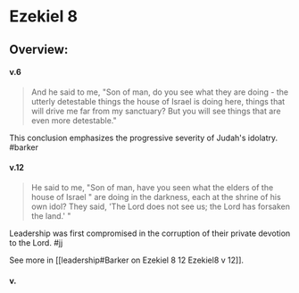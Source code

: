# Ezekiel 8

## Overview:


#### v.6
>And  he said to me, "Son of man, do you see what they are doing - the utterly detestable things the house of Israel is doing here, things that will drive me far from my sanctuary? But you will see things that are even more detestable."

This conclusion emphasizes the progressive severity of Judah's idolatry.
#barker 

#### v.12
>He said to me, "Son of man, have you seen what the elders of the house of Israel " are doing in the darkness, each at the shrine of his own idol? They said, 'The Lord does not see us; the Lord has forsaken the land.' "

Leadership was first compromised in the corruption of their private devotion to the Lord.
#jj 

See more in [[leadership#Barker on Ezekiel 8 12 Ezekiel8 v 12]].

#### v.
>
